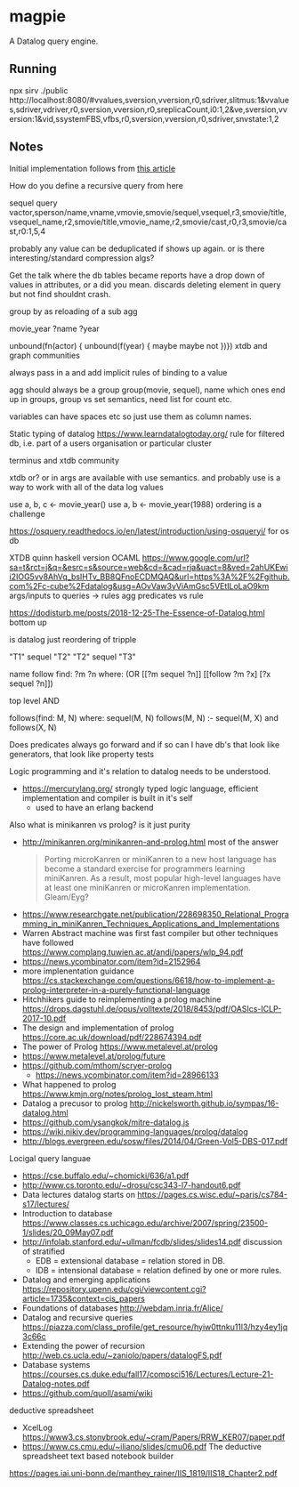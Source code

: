 # magpie

A Datalog query engine.

## Running

npx sirv ./public
http://localhost:8080/#vvalues,sversion,vversion,r0,sdriver,slitmus:1&vvalues,sdriver,vdriver,r0,sversion,vversion,r0,sreplicaCount,i0:1,2&ve,sversion,vversion:1&vid,ssystemFBS,vfbs,r0,sversion,vversion,r0,sdriver,snvstate:1,2

## Notes

Initial implementation follows from [this article](https://www.instantdb.com/essays/datalogjs)

How do you define a recursive query from here


sequel query
vactor,sperson/name,vname,vmovie,smovie/sequel,vsequel,r3,smovie/title,vsequel_name,r2,smovie/title,vmovie_name,r2,smovie/cast,r0,r3,smovie/cast,r0:1,5,4

probably any value can be deduplicated if shows up again. or is there interesting/standard compression algs?

Get the talk where the db tables became reports
have a drop down of values in attributes, or a did you mean.
discards
deleting element in query but not find shouldnt crash.

group by as reloading of a sub agg

movie_year ?name ?year

unbound(fn(actor) { unbound(f(year) {
    maybe maybe not
})})
xtdb and graph communities

always pass in a and add implicit rules of binding to a value

agg should always be a group
group(movie, sequel), name
which ones end up in groups, group vs set semantics, need list for count etc.

variables can have spaces etc so just use them as column names.


Static typing of datalog
https://www.learndatalogtoday.org/
rule for filtered db, i.e. part of a users organisation or particular cluster

terminus and xtdb community

xtdb or? or in args are available with use semantics.
and probably use is a way to work with all of the data log values

use a, b, c <- movie_year()
use a, b <- movie_year(1988)
ordering is a challenge

https://osquery.readthedocs.io/en/latest/introduction/using-osqueryi/
for os db

XTDB quinn haskell version OCAML https://www.google.com/url?sa=t&rct=j&q=&esrc=s&source=web&cd=&cad=rja&uact=8&ved=2ahUKEwii2IOG5vv8AhVq_bsIHTv_BB8QFnoECDMQAQ&url=https%3A%2F%2Fgithub.com%2Fc-cube%2Fdatalog&usg=AOvVaw3yViAmGsc5VEtILoLaO9km
args/inputs to queries -> rules
agg
predicates vs rule

https://dodisturb.me/posts/2018-12-25-The-Essence-of-Datalog.html bottom up


is datalog just reordering of tripple

"T1" sequel "T2"
"T2" sequel "T3"

name follow
find: ?m ?n
where:
    (OR [[?m sequel ?n]] [[follow ?m ?x] [?x sequel ?n]])

top level AND

follows(find: M, N) where: sequel(M, N)
follows(M, N) :- sequel(M, X) and follows(X, N)



Does predicates always go forward and if so can I have db's that look like generators, that look like property tests

Logic programming and it's relation to datalog needs to be understood.
- https://mercurylang.org/ strongly typed logic language, efficient implementation and compiler is built in it's self
  - used to have an erlang backend

Also what is minikanren vs prolog? is it just purity
- http://minikanren.org/minikanren-and-prolog.html most of the answer
  > Porting microKanren or miniKanren to a new host language has become a standard exercise for programmers learning miniKanren. As a result, most popular high-level languages have at least one miniKanren or microKanren implementation.
  Gleam/Eyg?
- https://www.researchgate.net/publication/228698350_Relational_Programming_in_miniKanren_Techniques_Applications_and_Implementations
- Warren Abstract machine was first fast compiler but other techniques have followed https://www.complang.tuwien.ac.at/andi/papers/wlp_94.pdf
- https://news.ycombinator.com/item?id=2152964
- more implenentation guidance https://cs.stackexchange.com/questions/6618/how-to-implement-a-prolog-interpreter-in-a-purely-functional-language
- Hitchhikers guide to reimplementing a prolog machine https://drops.dagstuhl.de/opus/volltexte/2018/8453/pdf/OASIcs-ICLP-2017-10.pdf
- The design and implementation of prolog https://core.ac.uk/download/pdf/228674394.pdf
- The power of Prolog https://www.metalevel.at/prolog
- https://www.metalevel.at/prolog/future
- https://github.com/mthom/scryer-prolog
    - https://news.ycombinator.com/item?id=28966133
- What happened to prolog https://www.kmjn.org/notes/prolog_lost_steam.html
- Datalog a precusor to prolog http://nickelsworth.github.io/sympas/16-datalog.html
- https://github.com/ysangkok/mitre-datalog.js
- https://wiki.nikiv.dev/programming-languages/prolog/datalog
- http://blogs.evergreen.edu/sosw/files/2014/04/Green-Vol5-DBS-017.pdf

Locigal query languae
- https://cse.buffalo.edu/~chomicki/636/a1.pdf
- http://www.cs.toronto.edu/~drosu/csc343-l7-handout6.pdf
- Data lectures datalog starts on https://pages.cs.wisc.edu/~paris/cs784-s17/lectures/
- Introduction to database https://www.classes.cs.uchicago.edu/archive/2007/spring/23500-1/slides/20_09May07.pdf
- http://infolab.stanford.edu/~ullman/fcdb/slides/slides14.pdf discussion of stratified
    - EDB = extensional database = relation stored in DB.
    - IDB = intensional database = relation defined by one or more rules.
- Datalog and emerging applications https://repository.upenn.edu/cgi/viewcontent.cgi?article=1735&context=cis_papers
- Foundations of databases http://webdam.inria.fr/Alice/
- Datalog and recursive queries https://piazza.com/class_profile/get_resource/hyiw0ttnku11l3/hzy4ey1jq3c66c
- Extending the power of recursion http://web.cs.ucla.edu/~zaniolo/papers/datalogFS.pdf
- Database systems https://courses.cs.duke.edu/fall17/compsci516/Lectures/Lecture-21-Datalog-notes.pdf
- https://github.com/quoll/asami/wiki

deductive spreadsheet
- XcelLog https://www3.cs.stonybrook.edu/~cram/Papers/RRW_KER07/paper.pdf
- https://www.cs.cmu.edu/~iliano/slides/cmu06.pdf The deductive spreadsheet
text based notebook builder

https://pages.iai.uni-bonn.de/manthey_rainer/IIS_1819/IIS18_Chapter2.pdf
